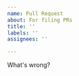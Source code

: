 ```yaml
---
name: Pull Request 
about: For filing PRs 
title: ''
labels: ''
assignees: ''

---
```


What's wrong?
